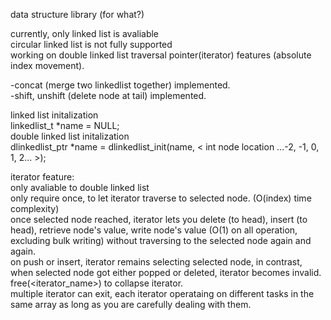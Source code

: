 data structure library (for what?)


currently, only linked list is avaliable  
  circular linked list is not fully supported  
  working on double linked list traversal pointer(iterator) features (absolute index movement).  

  -concat (merge two linkedlist together) implemented.  
  -shift, unshift (delete node at tail) implemented.  
  
linked list initalization  
  linkedlist_t *name  = NULL;  
double linked list initalization  
  dlinkedlist_ptr *name = dlinkedlist_init(name, < int node location ...-2, -1, 0, 1, 2... >);  

iterator feature:  
only avaliable to double linked list  
only require once, to let iterator traverse to selected node. (O(index) time complexity)  
once selected node reached, iterator lets you delete (to head), insert (to head), retrieve node's value, write node's value (O(1) on all operation, excluding bulk writing) without traversing to the selected node again and again.  
on push or insert, iterator remains selecting selected node, in contrast, when selected node got either popped or deleted, iterator becomes invalid. free(<iterator_name>) to collapse iterator.  
multiple iterator can exit, each iterator operataing on different tasks in the same array as long as you are carefully dealing with them.  
